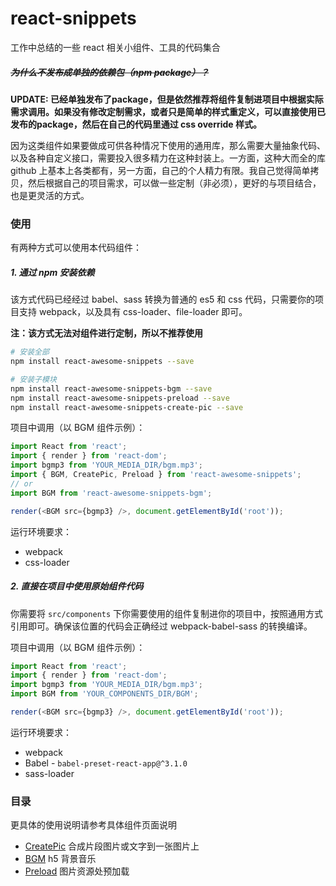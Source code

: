 # react-snippets

工作中总结的一些 react 相关小组件、工具的代码集合

##### ~~为什么不发布成单独的依赖包（npm package）？~~

**UPDATE: 已经单独发布了package，但是依然推荐将组件复制进项目中根据实际需求调用。如果没有修改定制需求，或者只是简单的样式重定义，可以直接使用已发布的package，然后在自己的代码里通过 css override 样式。**

因为这类组件如果要做成可供各种情况下使用的通用库，那么需要大量抽象代码、以及各种自定义接口，需要投入很多精力在这种封装上。一方面，这种大而全的库 github 上基本上各类都有，另一方面，自己的个人精力有限。我自己觉得简单拷贝，然后根据自己的项目需求，可以做一些定制（非必须），更好的与项目结合，也是更灵活的方式。

### 使用

有两种方式可以使用本代码组件：

##### 1. 通过 npm 安装依赖

该方式代码已经经过 babel、sass 转换为普通的 es5 和 css 代码，只需要你的项目支持 webpack，以及具有 css-loader、file-loader 即可。

**注：该方式无法对组件进行定制，所以不推荐使用**

```bash
# 安装全部
npm install react-awesome-snippets --save

# 安装子模块
npm install react-awesome-snippets-bgm --save
npm install react-awesome-snippets-preload --save
npm install react-awesome-snippets-create-pic --save
```

项目中调用（以 BGM 组件示例）：

```js
import React from 'react';
import { render } from 'react-dom';
import bgmp3 from 'YOUR_MEDIA_DIR/bgm.mp3';
import { BGM, CreatePic, Preload } from 'react-awesome-snippets';
// or
import BGM from 'react-awesome-snippets-bgm';

render(<BGM src={bgmp3} />, document.getElementById('root'));
```

运行环境要求：

* webpack
* css-loader

##### 2. 直接在项目中使用原始组件代码

你需要将 `src/components` 下你需要使用的组件复制进你的项目中，按照通用方式引用即可。确保该位置的代码会正确经过 webpack-babel-sass 的转换编译。

项目中调用（以 BGM 组件示例）：

```js
import React from 'react';
import { render } from 'react-dom';
import bgmp3 from 'YOUR_MEDIA_DIR/bgm.mp3';
import BGM from 'YOUR_COMPONENTS_DIR/BGM';

render(<BGM src={bgmp3} />, document.getElementById('root'));
```

运行环境要求：

* webpack
* Babel - `babel-preset-react-app@^3.1.0`
* sass-loader

### 目录

更具体的使用说明请参考具体组件页面说明

* [CreatePic](https://github.com/qiqiboy/react-snippets/tree/master/src/components/CreatePic) 合成片段图片或文字到一张图片上
* [BGM](https://github.com/qiqiboy/react-snippets/tree/master/src/components/BGM) h5 背景音乐
* [Preload](https://github.com/qiqiboy/react-snippets/tree/master/src/components/Preload) 图片资源处预加载
